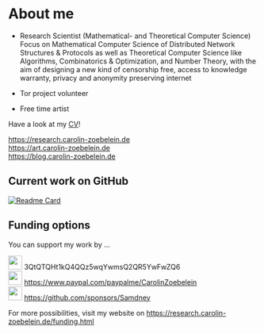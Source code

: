 # About me

- Research Scientist (Mathematical- and Theoretical Computer Science)<br />
Focus on Mathematical Computer Science of Distributed Network Structures & Protocols as well as Theoretical
Computer Science like Algorithms, Combinatorics & Optimization, and Number Theory, with the aim of designing
a new kind of censorship free, access to knowledge warranty, privacy and anonymity preserving internet

- Tor project volunteer
- Free time artist

Have a look at my <a href="https://research.carolin-zoebelein.de/files/cv_longversion.pdf" title="External: CV" target="_blank">CV</a>!

<a href="https://research.carolin-zoebelein.de" title="External: Research" target="_blank">https://research.carolin-zoebelein.de</a><br />
<a href="https://art.carolin-zoebelein.de" title="External: Art" target="_blank">https://art.carolin-zoebelein.de</a><br />
<a href="https://blog.carolin-zoebelein.de" title="External: Blog" target="_blank">https://blog.carolin-zoebelein.de</a>


## Current work on GitHub
[![Readme Card](https://github-readme-stats.vercel.app/api/pin/?username=Samdney&repo=paper-analysisecho)](https://github.com/anuraghazra/github-readme-stats)


## Funding options

You can support my work by ...<br />


<img height="28" width="28" src="https://cdn.jsdelivr.net/npm/simple-icons@v4/icons/bitcoin.svg" /> 3QtQTQHt1kQ4QQz5wqYwmsQ2QR5YwFwZQ6<br />
<img height="28" width="28" src="https://cdn.jsdelivr.net/npm/simple-icons@v4/icons/paypal.svg" /> <a href="https://www.paypal.com/paypalme/CarolinZoebelein" title="External: PayPal.me" target="_blank">https://www.paypal.com/paypalme/CarolinZoebelein</a><br />
<img height="28" width="28" src="https://cdn.jsdelivr.net/npm/simple-icons@v4/icons/githubsponsors.svg" /> <a href="https://github.com/sponsors/Samdney" title="GitHub Sponsors">https://github.com/sponsors/Samdney</a>

For more possibilities, visit my website on <a href="https://research.carolin-zoebelein.de/funding.html" title="External: Website - Funding" target="_blank">https://research.carolin-zoebelein.de/funding.html</a>
